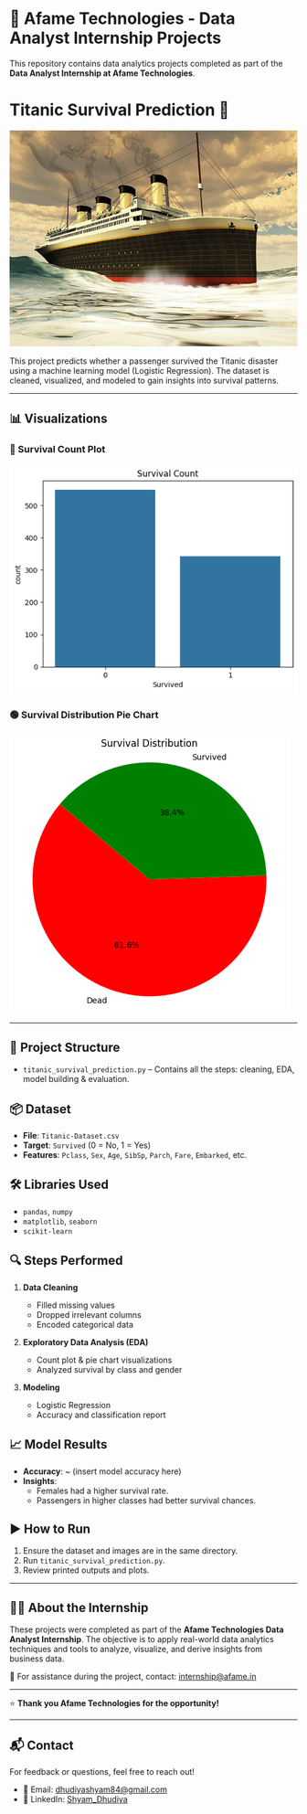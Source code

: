 # 🏢 Afame Technologies - Data Analyst Internship Projects

This repository contains data analytics projects completed as part of the **Data Analyst Internship at Afame Technologies**.

# Titanic Survival Prediction 🚢

![Image](Titanic_Picture.jpg)

This project predicts whether a passenger survived the Titanic disaster using a machine learning model (Logistic Regression). The dataset is cleaned, visualized, and modeled to gain insights into survival patterns.

---

## 📊 Visualizations

### 🔵 Survival Count Plot
![Survival Count](SurvivalCount.png)

### 🟢 Survival Distribution Pie Chart
![Survival Distribution](SurvivalDistribution.png)

---

## 📁 Project Structure

- `titanic_survival_prediction.py` – Contains all the steps: cleaning, EDA, model building & evaluation.

## 📦 Dataset

- **File**: `Titanic-Dataset.csv`
- **Target**: `Survived` (0 = No, 1 = Yes)
- **Features**: `Pclass`, `Sex`, `Age`, `SibSp`, `Parch`, `Fare`, `Embarked`, etc.

## 🛠️ Libraries Used

- `pandas`, `numpy`
- `matplotlib`, `seaborn`
- `scikit-learn`

## 🔍 Steps Performed

1. **Data Cleaning**  
   - Filled missing values  
   - Dropped irrelevant columns  
   - Encoded categorical data  

2. **Exploratory Data Analysis (EDA)**  
   - Count plot & pie chart visualizations  
   - Analyzed survival by class and gender  

3. **Modeling**  
   - Logistic Regression  
   - Accuracy and classification report  

## 📈 Model Results

- **Accuracy**: ~ (insert model accuracy here)
- **Insights**:
  - Females had a higher survival rate.
  - Passengers in higher classes had better survival chances.

## ▶️ How to Run

1. Ensure the dataset and images are in the same directory.
2. Run `titanic_survival_prediction.py`.
3. Review printed outputs and plots.

---

## 🧑‍💻 About the Internship

These projects were completed as part of the **Afame Technologies Data Analyst Internship**. The objective is to apply real-world data analytics techniques and tools to analyze, visualize, and derive insights from business data.

📩 For assistance during the project, contact: [internship@afame.in](mailto:internship@afame.in)

---

⭐ **Thank you Afame Technologies for the opportunity!**

---

## 📬 Contact

For feedback or questions, feel free to reach out!
- 📧 Email: [dhudiyashyam84@gmail.com](dhudiyashyam84@gmail.com)
- 🔗 LinkedIn: [Shyam_Dhudiya](https://www.linkedin.com/in/shyam-dhudiya-75240b302)

